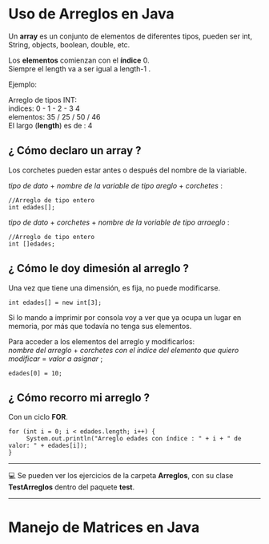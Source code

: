 # Uso de Arreglos en Java


Un **array** es un conjunto de elementos de diferentes tipos, pueden ser int, String, objects, boolean, double, etc.<br>

Los **elementos** comienzan con el **índice** 0. <br>
Siempre el length va a ser igual a length-1 .<br>

Ejemplo: <br>

Arreglo de tipos INT: <br>
indices:  0  -  1  -  2  -  3  4<br>
elementos: 35 / 25 / 50 / 46 <br>
El largo (**length**) es de : 4 <br>

## ¿ Cómo declaro un array ?

Los corchetes pueden estar antes o después del nombre de la viariable. <br>

*tipo de dato* + *nombre de la variable de tipo areglo* + *corchetes* : <br>

```
//Arreglo de tipo entero
int edades[];
```      
 
 *tipo de dato* + *corchetes* + *nombre de la voriable de tipo arraeglo* : <br>
 
 ```
//Arreglo de tipo entero
int []edades;
```  

## ¿ Cómo le doy dimesión al arreglo ?

Una vez que tiene una dimensión, es fija, no puede modificarse. <br>

``` 
int edades[] = new int[3];
``` 

Si lo mando a imprimir por consola voy a ver que ya ocupa un lugar en memoria, por más que todavía no tenga sus elementos. <br>


Para acceder a los elementos del arreglo y modificarlos: <br>
*nombre del arreglo* + *corchetes con el índice del elemento que quiero modificar* = *valor a asignar* ; <br>

``` 
edades[0] = 10;
``` 
    
## ¿ Cómo recorro mi arreglo ?

Con un ciclo **FOR**. <br>


```
for (int i = 0; i < edades.length; i++) {
     System.out.println("Arreglo edades con índice : " + i + " de valor: " + edades[i]);
}
```


---

:computer: Se pueden ver los ejercicios de la carpeta **Arreglos**, con su clase **TestArreglos** dentro del paquete **test**. <br>

---

# Manejo de Matrices en Java
